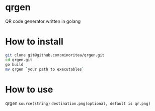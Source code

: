 # qrgen
QR code generator written in golang

# How to install

```bash
git clone git@github.com:minoritea/qrgen.git
cd qrgen.git
go build
mv qrgen `your path to executables`
```

# How to use
qrgen `source(string)` `destination.png(optional, default is qr.png)`
